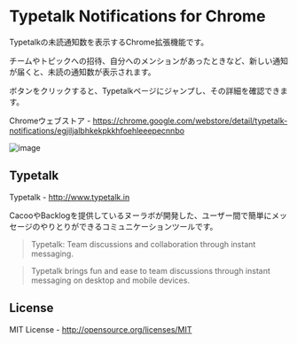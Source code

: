 Typetalk Notifications for Chrome
======================

Typetalkの未読通知数を表示するChrome拡張機能です。

チームやトピックへの招待、自分へのメンションがあったときなど、新しい通知が届くと、未読の通知数が表示されます。

ボタンをクリックすると、Typetalkページにジャンプし、その詳細を確認できます。

Chromeウェブストア - https://chrome.google.com/webstore/detail/typetalk-notifications/egjiljalbhkekpkkhfoehleeepecnnbo

![image](https://raw.github.com/shoito/typetalk-notifications/master/images/640x400_marked.png)

Typetalk
-----
Typetalk - http://www.typetalk.in

CacooやBacklogを提供しているヌーラボが開発した、ユーザー間で簡単にメッセージのやりとりができるコミュニケーションツールです。

> Typetalk: Team discussions and collaboration through instant messaging.

> Typetalk brings fun and ease to team discussions through instant messaging on desktop and mobile devices.

License
-----
MIT License - http://opensource.org/licenses/MIT
